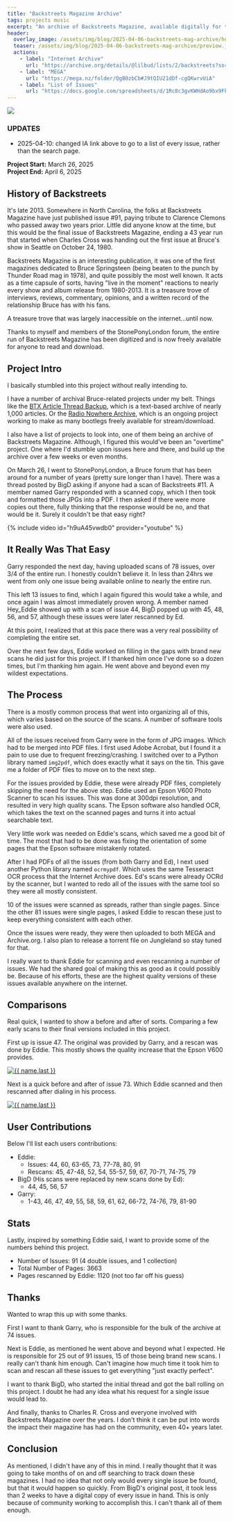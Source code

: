 ```yaml
---
title: "Backstreets Magazine Archive"
tags: projects music
excerpt: "An archive of Backstreets Magazine, available digitally for the first time"
header:
  overlay_image: /assets/img/blog/2025-04-06-backstreets-mag-archive/header.jpg
  teaser: /assets/img/blog/2025-04-06-backstreets-mag-archive/preview.jpg
  actions:
    - label: "Internet Archive"
      url: "https://archive.org/details/@lilbud/lists/2/backstreets?sort=title"
    - label: "MEGA"
      url: "https://mega.nz/folder/QgB0zbCb#J9tQIU21dDf-cgQKwrvUiA"
    - label: "List of Issues"
      url: "https://docs.google.com/spreadsheets/d/1Rc8c3gvKWHdAo9bx9Fkl6Dg5RlF5ENr5dqpb_C_uBZs/edit?usp=sharing"
---
```


![](/assets/img/blog/2025-04-06-backstreets-mag-archive/logo.png)

### UPDATES
- 2025-04-10: changed IA link above to go to a list of every issue, rather than the search page.

**Project Start:** March 26, 2025<br>**Project End:** April 6, 2025

## History of Backstreets
It's late 2013. Somewhere in North Carolina, the folks at Backstreets Magazine have just published issue #91, paying tribute to Clarence Clemons who passed away two years prior. Little did anyone know at the time, but this would be the final issue of Backstreets Magazine, ending a 43 year run that started when Charles Cross was handing out the first issue at Bruce's show in Seattle on October 24, 1980. 

Backstreets Magazine is an interesting publication, it was one of the first magazines dedicated to Bruce Springsteen (being beaten to the punch by Thunder Road mag in 1978), and quite possibly the most well known. It acts as a time capsule of sorts, having "live in the moment" reactions to nearly every show and album release from 1980-2013. It is a treasure trove of interviews, reviews, commentary, opinions, and a written record of the relationship Bruce has with his fans.

A treasure trove that was largely inaccessible on the internet...until now.

Thanks to myself and members of the StonePonyLondon forum, the entire run of Backstreets Magazine has been digitized and is now freely available for anyone to read and download.

## Project Intro
I basically stumbled into this project without really intending to.

I have a number of archival Bruce-related projects under my belt. Things like the [BTX Article Thread Backup](https://github.com/lilbud/btx-article-dump), which is a text-based archive of nearly 1,000 articles. Or the [Radio Nowhere Archive](https://archive.org/details/radionowhere), which is an ongoing project working to make as many bootlegs freely available for stream/download.

I also have a list of projects to look into, one of them being an archive of Backstreets Magazine. Although, I figured this would've been an "overtime" project. One where I'd stumble upon issues here and there, and build up the archive over a few weeks or even months.

On March 26, I went to StonePonyLondon, a Bruce forum that has been around for a number of years (pretty sure longer than I have). There was a thread posted by BigD asking if anyone had a scan of Backstreets #11. A member named Garry responded with a scanned copy, which I then took and formatted those JPGs into a PDF. I then asked if there were more copies out there, fully thinking that the response would be no, and that would be it. Surely it couldn't be that easy right?

{% include video id="h9uA45vwdb0" provider="youtube" %}

## It Really Was That Easy
Garry responded the next day, having uploaded scans of 78 issues, over 3/4 of the entire run. I honestly couldn't believe it. In less than 24hrs we went from only one issue being available online to nearly the entire run.

This left 13 issues to find, which I again figured this would take a while, and once again I was almost immediately proven wrong. A member named Hey_Eddie showed up with a scan of issue 44, BigD popped up with 45, 48, 56, and 57, although these issues were later rescanned by Ed.

At this point, I realized that at this pace there was a very real possibility of completing the entire set. 

Over the next few days, Eddie worked on filling in the gaps with brand new scans he did just for this project. If I thanked him once I've done so a dozen times, but I'm thanking him again. He went above and beyond even my wildest expectations.

## The Process
There is a mostly common process that went into organizing all of this, which varies based on the source of the scans. A number of software tools were also used.

All of the issues received from Garry were in the form of JPG images. Which had to be merged into PDF files. I first used Adobe Acrobat, but I found it a pain to use due to frequent freezing/crashing. I switched over to a Python library named `img2pdf`, which does exactly what it says on the tin. This gave me a folder of PDF files to move on to the next step.

For the issues provided by Eddie, these were already PDF files, completely skipping the need for the above step. Eddie used an Epson V600 Photo Scanner to scan his issues. This was done at 300dpi resolution, and resulted in very high quality scans. The Epson software also handled OCR, which takes the text on the scanned pages and turns it into actual searchable text.

Very little work was needed on Eddie's scans, which saved me a good bit of time. The most that had to be done was fixing the orientation of some pages that the Epson software mistakenly rotated.

After I had PDFs of all the issues (from both Garry and Ed), I next used another Python library named `ocrmypdf`. Which uses the same Tesseract OCR process that the Internet Archive does. Ed's scans were already OCRd by the scanner, but I wanted to redo all of the issues with the same tool so they were all mostly consistent.

10 of the issues were scanned as spreads, rather than single pages. Since the other 81 issues were single pages, I asked Eddie to rescan these just to keep everything consistent with each other.

Once the issues were ready, they were then uploaded to both MEGA and Archive.org. I also plan to release a torrent file on Jungleland so stay tuned for that.

I really want to thank Eddie for scanning and even rescanning a number of issues. We had the shared goal of making this as good as it could possibly be. Because of his efforts, these are the highest quality versions of these issues available anywhere on the internet.

## Comparisons
Real quick, I wanted to show a before and after of sorts. Comparing a few early scans to their final versions included in this project. 

First up is issue 47. The original was provided by Garry, and a rescan was done by Eddie. This mostly shows the quality increase that the Epson V600 provides.

<a href="/assets/img/blog/2025-04-06-backstreets-mag-archive/issue47-comparison.jpg">
    <img src="/assets/img/blog/2025-04-06-backstreets-mag-archive/issue47-comparison.jpg" alt="{{ name.last }}" loading="lazy" />
</a>

Next is a quick before and after of issue 73. Which Eddie scanned and then rescanned after dialing in his process.

<a href="/assets/img/blog/2025-04-06-backstreets-mag-archive/issue73-compare.jpg">
    <img src="/assets/img/blog/2025-04-06-backstreets-mag-archive/issue73-compare.jpg" alt="{{ name.last }}" loading="lazy" />
</a>

## User Contributions
Below I'll list each users contributions:
- Eddie:
    - Issues: 44, 60, 63-65, 73, 77-78, 80, 91
    - Rescans: 45, 47-48, 52, 54, 55-57, 59, 67, 70-71, 74-75, 79
- BigD (His scans were replaced by new scans done by Ed):
    - 44, 45, 56, 57
- Garry:
    - 1-43, 46, 47, 49, 55, 58, 59, 61, 62, 66-72, 74-76, 79, 81-90

## Stats
Lastly, inspired by something Eddie said, I want to provide some of the numbers behind this project.

- Number of Issues: 91 (4 double issues, and 1 collection)
- Total Number of Pages: 3663
- Pages rescanned by Eddie: 1120 (not too far off his guess)

## Thanks
Wanted to wrap this up with some thanks.

First I want to thank Garry, who is responsible for the bulk of the archive at 74 issues.

Next is Eddie, as mentioned he went above and beyond what I expected. He is responsible for 25 out of 91 issues, 15 of those being brand new scans. I really can't thank him enough. Can't imagine how much time it took him to scan and rescan all these issues to get everything "just exactly perfect".

I want to thank BigD, who started the initial thread and got the ball rolling on this project. I doubt he had any idea what his request for a single issue would lead to.

And finally, thanks to Charles R. Cross and everyone involved with Backstreets Magazine over the years. I don't think it can be put into words the impact their magazine has had on the community, even 40+ years later.

## Conclusion
As mentioned, I didn't have any of this in mind. I really thought that it was going to take months of on and off searching to track down these magazines. I had no idea that not only would every single issue be found, but that it would happen so quickly. From BigD's original post, it took less than 2 weeks to have a digital copy of every issue in hand. This is only because of community working to accomplish this. I can't thank all of them enough.

